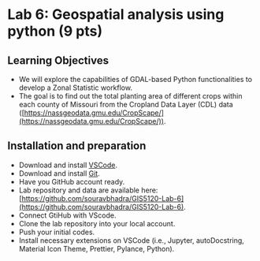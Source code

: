 # Lab 6: Geospatial analysis using python (9 pts)

## Learning Objectives

- We will explore the capabilities of GDAL-based Python functionalities to develop a Zonal Statistic workflow.
- The goal is to find out the total planting area of different crops within each county of Missouri from the Cropland Data Layer (CDL) data ([https://nassgeodata.gmu.edu/CropScape/](https://nassgeodata.gmu.edu/CropScape/)).

## Installation and preparation

- Download and install [VSCode](https://code.visualstudio.com/).
- Download and install [Git](https://git-scm.com/).
- Have you GitHub account ready.
- Lab repository and data are available here: [https://github.com/souravbhadra/GIS5120-Lab-6](https://github.com/souravbhadra/GIS5120-Lab-6).
- Connect GtiHub with VScode.
- Clone the lab repository into your local account.
- Push your initial codes.
- Install necessary extensions on VSCode (i.e., Jupyter, autoDocstring, Material Icon Theme, Prettier, Pylance, Python).
